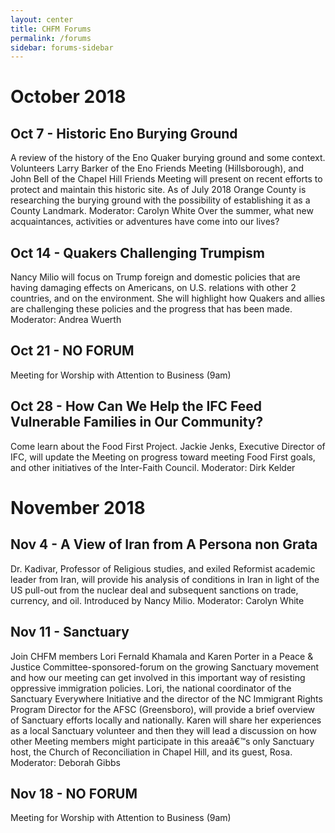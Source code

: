 ```yaml
---
layout: center
title: CHFM Forums
permalink: /forums
sidebar: forums-sidebar
---
```


# October 2018
## **Oct 7** - Historic Eno Burying Ground
A review of the history of the Eno Quaker burying ground and some context. Volunteers Larry Barker of the Eno Friends Meeting (Hillsborough), and John Bell of the Chapel Hill Friends Meeting will present on recent efforts to protect and maintain this historic site. As of July 2018 Orange County is researching the burying ground with the possibility of establishing it as a County Landmark. Moderator: Carolyn White Over the summer, what new acquaintances, activities or adventures have come into our lives?
## **Oct 14** - Quakers Challenging Trumpism
Nancy Milio will focus on Trump foreign and domestic policies that are having damaging effects on Americans, on U.S. relations with other 2 countries, and on the environment. She will highlight how Quakers and allies are challenging these policies and the progress that has been made. Moderator: Andrea Wuerth
## **Oct 21** - NO FORUM
Meeting for Worship with Attention to Business (9am)  
## **Oct 28** - How Can We Help the IFC Feed Vulnerable Families in Our Community?
Come learn about the Food First Project. Jackie Jenks, Executive Director of IFC, will update the Meeting on progress toward meeting Food First goals, and other initiatives of the Inter-Faith Council. Moderator: Dirk Kelder  

# November 2018
## **Nov 4** - A View of Iran from A Persona non Grata
Dr. Kadivar, Professor of Religious studies, and exiled Reformist academic leader from Iran, will provide his analysis of conditions in Iran in light of the US pull-out from the nuclear deal and subsequent sanctions on trade, currency, and oil. Introduced by Nancy Milio. Moderator: Carolyn White
## **Nov 11** - Sanctuary
Join CHFM members Lori Fernald Khamala and Karen Porter in a Peace & Justice Committee-sponsored-forum on the growing Sanctuary movement and how our meeting can get involved in this important way of resisting oppressive immigration policies. Lori, the national coordinator of the Sanctuary Everywhere Initiative and the director of the NC Immigrant Rights Program Director for the AFSC (Greensboro), will provide a brief overview of Sanctuary efforts locally and nationally. Karen will share her experiences as a local Sanctuary volunteer and then they will lead a discussion on how other Meeting members might participate in this areaâ€™s only Sanctuary host, the Church of Reconciliation in Chapel Hill, and its guest, Rosa. Moderator: Deborah Gibbs
## **Nov 18** - NO FORUM
Meeting for Worship with Attention to Business (9am)